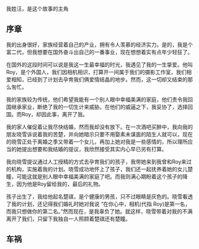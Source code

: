 我姓汪，是这个故事的主角

## 序章

我的出身很好，家族经营着自己的产业，拥有令人羡慕的经济实力。是的，我是个富二代，但我想要在国外奋斗出自己的一番事业，现在想想着实有点年少轻狂了。

在国外的这段时间可以说是我这一生最幸福的时光，我遇见了我的一生挚爱。他叫Roy，是个外国人，我们因相机相识，打算开一间属于我们的摄影工作室，我们相爱相知，已经到了计划去孕育我们俩爱情结晶的地步。然而，这一切却又结束的那么匆忙。

我的家族较为传统，他们希望我能有一个别人眼中幸福美满的家庭，他们责令我回国继承家业，断绝了我的一切生计来威胁。在他们的威逼之下，我妥协了，选择回国。而Roy，却因此事，离开了我。

我的家人催促着让我尽快结婚，然而我却没有放下。在一次酒吧买醉中，我向我的朋友晓雪诉说着我的苦楚，并向她暗示只要不用娶素未谋面的陌生人就可以，现在的晓雪正处于离婚之季又带着一个女儿，再加上她对我是一些感情的，所以理所应当的她提出想要和我结婚的提议，我欣然接受其实内心早已另有打算。

我向晓雪提议通过人工授精的方式去孕育我们的孩子，我带她来到我曾和Roy来过的机构，实施着我的计划。晓雪成功地怀上了孩子，我们还一起抚养着她的女儿楚瞳，可能这就是别人眼中幸福美满的家庭了吧。而我则满心期盼着这个孩子的降生，因为他是Roy留给我的，最后的礼物。

孩子出生了，我给他起名楚祺，是个健康的男孩，只不过眼睛是灰色的。晓雪看透了我的计划，还记得我们婚礼时她对我说 “在你心中，相机(代指 Roy)是第一名，而我只想做你的第二名。”然而现在，是我辜负了她。就这样，晓雪带着对我的不满离开了我们，只留下我独自一人照顾着楚祺还有楚瞳。

## 车祸

